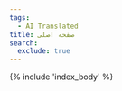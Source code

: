```yaml
---
tags:
  - AI Translated
title: صفحه اصلی
search:
  exclude: true
---
```


{% include 'index_body' %}